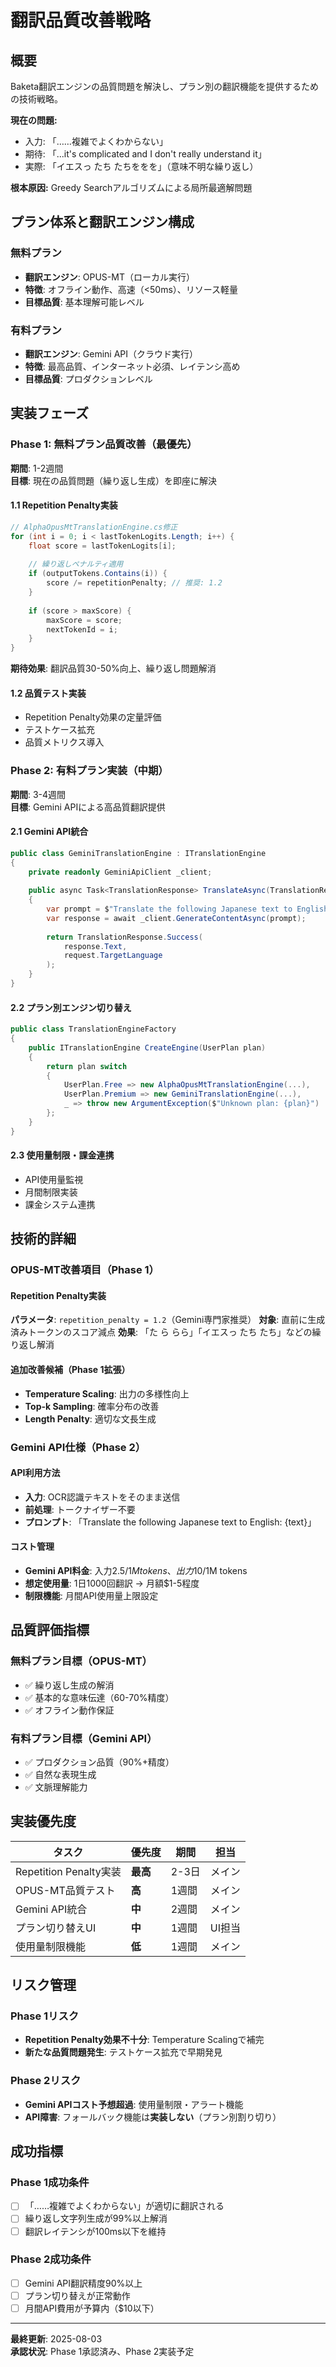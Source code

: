 # 翻訳品質改善戦略

## 概要

Baketa翻訳エンジンの品質問題を解決し、プラン別の翻訳機能を提供するための技術戦略。

**現在の問題:**
- 入力: 「……複雑でよくわからない」
- 期待: 「...it's complicated and I don't really understand it」
- 実際: 「イエスっ たち たちををを」（意味不明な繰り返し）

**根本原因:** Greedy Searchアルゴリズムによる局所最適解問題

## プラン体系と翻訳エンジン構成

### 無料プラン
- **翻訳エンジン**: OPUS-MT（ローカル実行）
- **特徴**: オフライン動作、高速（<50ms）、リソース軽量
- **目標品質**: 基本理解可能レベル

### 有料プラン  
- **翻訳エンジン**: Gemini API（クラウド実行）
- **特徴**: 最高品質、インターネット必須、レイテンシ高め
- **目標品質**: プロダクションレベル

## 実装フェーズ

### Phase 1: 無料プラン品質改善（最優先）
**期間**: 1-2週間  
**目標**: 現在の品質問題（繰り返し生成）を即座に解決

#### 1.1 Repetition Penalty実装
```csharp
// AlphaOpusMtTranslationEngine.cs修正
for (int i = 0; i < lastTokenLogits.Length; i++) {
    float score = lastTokenLogits[i];
    
    // 繰り返しペナルティ適用
    if (outputTokens.Contains(i)) {
        score /= repetitionPenalty; // 推奨: 1.2
    }
    
    if (score > maxScore) {
        maxScore = score;
        nextTokenId = i;
    }
}
```

**期待効果**: 翻訳品質30-50%向上、繰り返し問題解消

#### 1.2 品質テスト実装
- Repetition Penalty効果の定量評価
- テストケース拡充
- 品質メトリクス導入

### Phase 2: 有料プラン実装（中期）
**期間**: 3-4週間  
**目標**: Gemini APIによる高品質翻訳提供

#### 2.1 Gemini API統合
```csharp
public class GeminiTranslationEngine : ITranslationEngine
{
    private readonly GeminiApiClient _client;
    
    public async Task<TranslationResponse> TranslateAsync(TranslationRequest request)
    {
        var prompt = $"Translate the following Japanese text to English: {request.Text}";
        var response = await _client.GenerateContentAsync(prompt);
        
        return TranslationResponse.Success(
            response.Text, 
            request.TargetLanguage
        );
    }
}
```

#### 2.2 プラン別エンジン切り替え
```csharp
public class TranslationEngineFactory
{
    public ITranslationEngine CreateEngine(UserPlan plan)
    {
        return plan switch
        {
            UserPlan.Free => new AlphaOpusMtTranslationEngine(...),
            UserPlan.Premium => new GeminiTranslationEngine(...),
            _ => throw new ArgumentException($"Unknown plan: {plan}")
        };
    }
}
```

#### 2.3 使用量制限・課金連携
- API使用量監視
- 月間制限実装
- 課金システム連携

## 技術的詳細

### OPUS-MT改善項目（Phase 1）

#### Repetition Penalty実装
**パラメータ**: `repetition_penalty = 1.2`（Gemini専門家推奨）
**対象**: 直前に生成済みトークンのスコア減点
**効果**: 「た ら らら」「イエスっ たち たち」などの繰り返し解消

#### 追加改善候補（Phase 1拡張）
- **Temperature Scaling**: 出力の多様性向上
- **Top-k Sampling**: 確率分布の改善
- **Length Penalty**: 適切な文長生成

### Gemini API仕様（Phase 2）

#### API利用方法
- **入力**: OCR認識テキストをそのまま送信
- **前処理**: トークナイザー不要
- **プロンプト**: 「Translate the following Japanese text to English: {text}」

#### コスト管理
- **Gemini API料金**: 入力$2.5/1M tokens、出力$10/1M tokens
- **想定使用量**: 1日1000回翻訳 → 月額$1-5程度
- **制限機能**: 月間API使用量上限設定

## 品質評価指標

### 無料プラン目標（OPUS-MT）
- ✅ 繰り返し生成の解消
- ✅ 基本的な意味伝達（60-70%精度）
- ✅ オフライン動作保証

### 有料プラン目標（Gemini API）
- ✅ プロダクション品質（90%+精度）
- ✅ 自然な表現生成
- ✅ 文脈理解能力

## 実装優先度

| タスク | 優先度 | 期間 | 担当 |
|---|---|---|---|
| Repetition Penalty実装 | **最高** | 2-3日 | メイン |
| OPUS-MT品質テスト | **高** | 1週間 | メイン |
| Gemini API統合 | **中** | 2週間 | メイン |
| プラン切り替えUI | **中** | 1週間 | UI担当 |
| 使用量制限機能 | **低** | 1週間 | メイン |

## リスク管理

### Phase 1リスク
- **Repetition Penalty効果不十分**: Temperature Scalingで補完
- **新たな品質問題発生**: テストケース拡充で早期発見

### Phase 2リスク
- **Gemini APIコスト予想超過**: 使用量制限・アラート機能
- **API障害**: フォールバック機能は**実装しない**（プラン別割り切り）

## 成功指標

### Phase 1成功条件
- [ ] 「……複雑でよくわからない」が適切に翻訳される
- [ ] 繰り返し文字列生成が99%以上解消
- [ ] 翻訳レイテンシが100ms以下を維持

### Phase 2成功条件
- [ ] Gemini API翻訳精度90%以上
- [ ] プラン切り替えが正常動作
- [ ] 月間API費用が予算内（$10以下）

---

**最終更新**: 2025-08-03  
**承認状況**: Phase 1承認済み、Phase 2実装予定